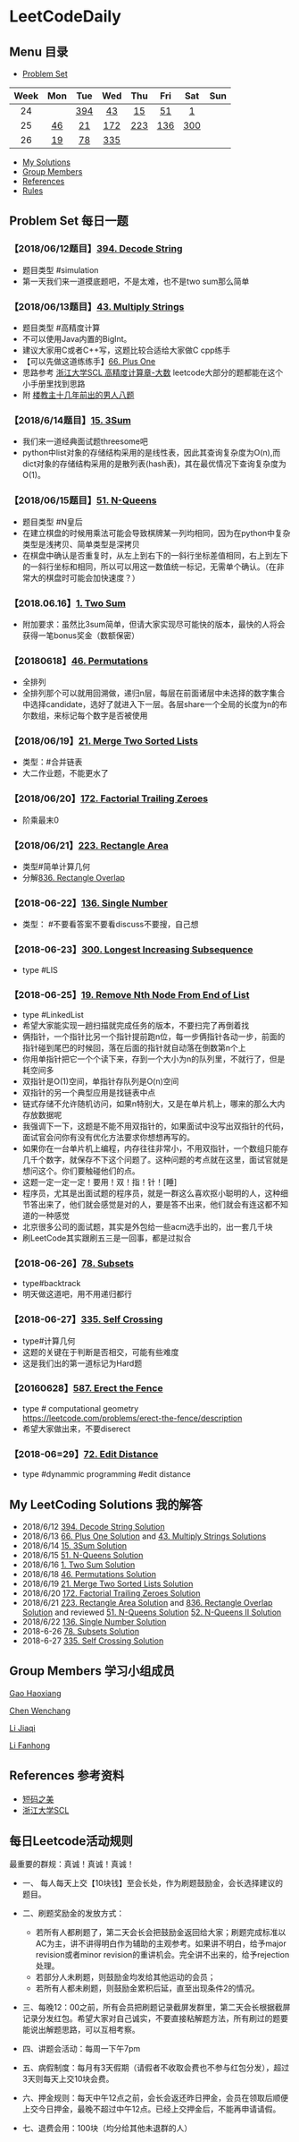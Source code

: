 # LeetCodeDaily
## Menu 目录
- [Problem Set](https://github.com/vivi3nli/LeetCodeDaily#problem-set-%E6%AF%8F%E6%97%A5%E4%B8%80%E9%A2%98)

Week| Mon | Tue | Wed | Thu | Fri | Sat | Sun  
:-: | :-: | :-: | :-: | :-: | :-: | :-: | :-:
24  | | [394](https://github.com/vivi3nli/LeetCodeDaily#20180612%E9%A2%98%E7%9B%AE) | [43](https://github.com/vivi3nli/LeetCodeDaily#20180613%E9%A2%98%E7%9B%AE)|[15](https://github.com/vivi3nli/LeetCodeDaily#2018614%E9%A2%98%E7%9B%AE)|[51](https://github.com/vivi3nli/LeetCodeDaily#20180615%E9%A2%98%E7%9B%AE51-n-queens)|[1](https://github.com/vivi3nli/LeetCodeDaily#201806161-two-sum)||
25|[46](https://github.com/vivi3nli/LeetCodeDaily#2018061846-permutations)|[21](https://github.com/vivi3nli/LeetCodeDaily#2018061921-merge-two-sorted-lists)|[172](https://github.com/vivi3nli/LeetCodeDaily#20180620172-factorial-trailing-zeroes)|[223](https://github.com/vivi3nli/LeetCodeDaily#20180621223-rectangle-area)|[136](https://github.com/vivi3nli/LeetCodeDaily#2018-06-22136-single-number)|[300](https://github.com/vivi3nli/LeetCodeDaily#2018-06-23300-longest-increasing-subsequence)||
26|[19](https://github.com/vivi3nli/LeetCodeDaily#2018-06-2519-remove-nth-node-from-end-of-list)|[78](https://github.com/vivi3nli/LeetCodeDaily#2018-06-2678-subsets)|[335](https://github.com/vivi3nli/LeetCodeDaily#2018-06-27335-self-crossing)


- [My Solutions](https://github.com/vivi3nli/LeetCodeDaily#my-leetcoding-solutions-%E6%88%91%E7%9A%84%E8%A7%A3%E7%AD%94)
- [Group Members](https://github.com/vivi3nli/LeetCodeDaily#group-members-%E5%AD%A6%E4%B9%A0%E5%B0%8F%E7%BB%84%E6%88%90%E5%91%98)
- [References](https://github.com/vivi3nli/LeetCodeDaily#references-%E5%8F%82%E8%80%83%E8%B5%84%E6%96%99)
- [Rules](https://github.com/vivi3nli/LeetCodeDaily#%E6%AF%8F%E6%97%A5leetcode%E6%B4%BB%E5%8A%A8%E8%A7%84%E5%88%99)

## Problem Set 每日一题
### 【2018/06/12题目】[394. Decode String](https://leetcode.com/problems/decode-string/description/)

- 题目类型 #simulation
- 第一天我们来一道摸底题吧，不是太难，也不是two sum那么简单

### 【2018/06/13题目】[43. Multiply Strings](https://leetcode.com/problems/multiply-strings/description/)

- 题目类型 #高精度计算
- 不可以使用Java内置的BigInt。
- 建议大家用C或者C++写，这题比较合适给大家做C cpp练手
- 【可以先做这道练练手】[66. Plus One](https://leetcode.com/problems/plus-one/description/)
- 思路参考 [浙江大学SCL 高精度计算章-大数](https://wenku.baidu.com/view/a3a9373b31126edb6f1a10af.html?rec_flag=default&sxts=1528822472490) leetcode大部分的题都能在这个小手册里找到思路
- 附 [楼教主十几年前出的男人八题](https://wenku.baidu.com/view/1de9e435ee06eff9aef80734.html?sxts=1528823190178)

### 【2018/6/14题目】[15. 3Sum](https://leetcode.com/problems/3sum/description/)

- 我们来一道经典面试题threesome吧
- python中list对象的存储结构采用的是线性表，因此其查询复杂度为O(n),而dict对象的存储结构采用的是散列表(hash表)，其在最优情况下查询复杂度为O(1)。

### 【2018/06/15题目】[51. N-Queens](https://leetcode.com/problems/n-queens/description/)

- 题目类型 #N皇后 
- 在建立棋盘的时候用乘法可能会导致棋牌某一列均相同，因为在python中复杂类型是浅拷贝、简单类型是深拷贝
- 在棋盘中确认是否重复时，从左上到右下的一斜行坐标差值相同，右上到左下的一斜行坐标和相同，所以可以用这一数值统一标记，无需单个确认。（在非常大的棋盘时可能会加快速度？）

### 【2018.06.16】[1. Two Sum](https://leetcode.com/problems/two-sum/description/)

- 附加要求：虽然比3sum简单，但请大家实现尽可能快的版本，最快的人将会获得一笔bonus奖金（数额保密）

### 【20180618】[46. Permutations](https://leetcode.com/problems/permutations/description/)

- 全排列
- 全排列那个可以就用回溯做，递归n层，每层在前面诸层中未选择的数字集合中选择candidate，选好了就进入下一层。各层share一个全局的长度为n的布尔数组，来标记每个数字是否被使用

### 【2018/06/19】[21. Merge Two Sorted Lists](https://leetcode.com/problems/merge-two-sorted-lists/description/)

- 类型：#合并链表
- 大二作业题，不能更水了

### 【2018/06/20】[172. Factorial Trailing Zeroes](https://leetcode.com/problems/factorial-trailing-zeroes/description/)

- 阶乘最末0

### 【2018/06/21】[223. Rectangle Area](https://leetcode.com/problems/rectangle-area/description/)

- 类型#简单计算几何 
- 分解[836. Rectangle Overlap](https://leetcode.com/problems/rectangle-overlap/description/)

### 【2018-06-22】[136. Single Number](https://leetcode.com/problems/single-number/description/)
- 类型： #不要看答案不要看discuss不要搜，自己想  

### 【2018-06-23】[300. Longest Increasing Subsequence](https://leetcode.com/problems/longest-increasing-subsequence/description/) 
- type #LIS

### 【2018-06-25】[19. Remove Nth Node From End of List](https://leetcode.com/problems/remove-nth-node-from-end-of-list/description/)

- type #LinkedList
- 希望大家能实现一趟扫描就完成任务的版本，不要扫完了再倒着找
- 俩指针，一个指针比另一个指针提前跑n位，每一步俩指针各动一步，前面的指针碰到尾巴的时候回，落在后面的指针就自动落在倒数第n个上
- 你用单指针把它一个个读下来，存到一个大小为n的队列里，不就行了，但是耗空间多
- 双指针是O(1)空间，单指针存队列是O(n)空间
- 双指针的另一个典型应用是找链表中点
- 链式存储不允许随机访问，如果n特别大，又是在单片机上，哪来的那么大内存放数据呢
- 我强调下一下，这题是不能不用双指针的，如果面试中没写出双指针的代码，面试官会问你有没有优化方法要求你想想再写的。
- 如果你在一台单片机上编程，内存往往非常小，不用双指针，一个数组只能存几千个数字，就保存不下这个问题了。这种问题的考点就在这里，面试官就是想问这个。你们要触碰他们的点。
- 这题一定一定一定！要用！双！指！针！[睡]
- 程序员，尤其是出面试题的程序员，就是一群这么喜欢抠小聪明的人，这种细节答出来了，他们就会感觉是对的人，要是答不出来，他们就会有连这都不知道的一种感觉
- 北京很多公司的面试题，其实是外包给一些acm选手出的，出一套几千块
- 刷LeetCode其实跟刷五三是一回事，都是过拟合

### 【2018-06-26】[78. Subsets](https://leetcode.com/problems/subsets/description/) 

- type#backtrack 
- 明天做这道吧，用不用递归都行

### 【2018-06-27】[335. Self Crossing](https://leetcode.com/problems/self-crossing/description/)

- type#计算几何 
- 这题的关键在于判断是否相交，可能有些难度
- 这是我们出的第一道标记为Hard题

### 【20160628】[587. Erect the Fence](https://leetcode.com/problems/erect-the-fence/description)

- type # computational geometry  
https://leetcode.com/problems/erect-the-fence/description
- 希望大家做出来，不要diserect

### 【2018-06=29】[72. Edit Distance](https://leetcode.com/problems/edit-distance/description/)

- type  #dynammic programming  #edit distance 


## My LeetCoding Solutions 我的解答
- 2018/6/12 [394. Decode String Solution](https://github.com/vivi3nli/LeetCodeDaily/blob/master/394_Decode_String_20180612.py)
- 2018/6/13 [66. Plus One Solution](https://github.com/vivi3nli/LeetCodeDaily/blob/master/66_Plus_One_20180613.py) and [43. Multiply Strings Solutions](https://github.com/vivi3nli/LeetCodeDaily/blob/master/43_Multiply_Strings_20180613.py)
- 2018/6/14 [15. 3Sum Solution](https://github.com/vivi3nli/LeetCodeDaily/blob/master/15_3Sum_20180614.py)
- 2018/6/15 [51. N-Queens Solution](https://github.com/vivi3nli/LeetCodeDaily/blob/master/51_N-Queens_20180615.py)
- 2018/6/16 [1. Two Sum Solution](https://github.com/vivi3nli/LeetCodeDaily/blob/master/1_Two_Sum_20180616.py)
- 2018/6/18 [46. Permutations Solution](https://github.com/vivi3nli/LeetCodeDaily/blob/master/46_Permutations_20180618.py)
- 2018/6/19 [21. Merge Two Sorted Lists Solution](https://github.com/vivi3nli/LeetCodeDaily/blob/master/21_Merge_Two_Sorted_List_20180620.py)
- 2018/6/20 [172. Factorial Trailing Zeroes Solution](https://github.com/vivi3nli/LeetCodeDaily/blob/master/172_Factorial_Trailing_Zeroes_20180620.py)
- 2018/6/21 [223. Rectangle Area Solution](https://github.com/vivi3nli/LeetCodeDaily/blob/master/223_Rectangle_Area_20180621.py) and [836. Rectangle Overlap Solution](https://github.com/vivi3nli/LeetCodeDaily/blob/master/836_Rectangle_Overlap.py) and reviewed [51. N-Queens Solution](https://github.com/vivi3nli/LeetCodeDaily/blob/master/51_N-Queens_20180621.py) [52. N-Queens II Solution](https://github.com/vivi3nli/LeetCodeDaily/blob/master/52_N-Queens_II_20180621.py)
- 2018/6/22 [136. Single Number Solution](https://github.com/vivi3nli/LeetCodeDaily/blob/master/136_Single_Number_20180622.py)
- 2018-6-26 [78. Subsets Solution](https://github.com/vivi3nli/LeetCodeDaily/blob/master/78_Subsets_20180626.py)
- 2018-6-27 [335. Self Crossing Solution](https://github.com/vivi3nli/LeetCodeDaily/blob/master/335_Self_Crossing_20180627.py)

## Group Members 学习小组成员

[Gao Haoxiang](https://github.com/pluto-the-lost/LeetCode)

[Chen Wenchang](https://github.com/chenwenchang/Leetcode)

[Li Jiaqi](https://github.com/LiJiaqi96/Play-with-Leetcode)

[Li Fanhong](https://github.com/vivi3nli/LeetCodeDaily)

## References 参考资料

- [短码之美](https://book.douban.com/subject/5416095/)
- [浙江大学SCL](https://wenku.baidu.com/view/a3a9373b31126edb6f1a10af.html?rec_flag=default&sxts=1528822472490)


## 每日Leetcode活动规则

最重要的群规：真诚！真诚！真诚！

- 一、 每人每天上交【10块钱】至会长处，作为刷题鼓励金，会长选择建议的题目。

- 二、刷题奖励金的发放方式：
  - 若所有人都刷题了，第二天会长会把鼓励金返回给大家；刷题完成标准以AC为主，讲不讲得明白作为辅助的主观参考。如果讲不明白，给予major revision或者minor revision的重讲机会。完全讲不出来的，给予rejection处理。
  - 若部分人未刷题，则鼓励金均发给其他运动的会员；
  - 若所有人都未刷题，则鼓励金累积后延，直至出现条件2的情况。
- 三、每晚12：00之前，所有会员把刷题记录截屏发群里，第二天会长根据截屏记录分发红包。希望大家对自己诚实，不要直接粘解题方法，所有刷过的题要能说出解题思路，可以互相考察。
- 四、讲题会活动：每周一下午7pm
- 五、病假制度：每月有3天假期（请假者不收取会费也不参与红包分发），超过3天则每天上交10块会费。
- 六、押金规则：每天中午12点之前，会长会返还昨日押金，会员在领取后顺便上交今日押金，最晚不超过中午12点。已经上交押金后，不能再申请请假。
- 七、退费会用：100块（均分给其他未退群的人）
